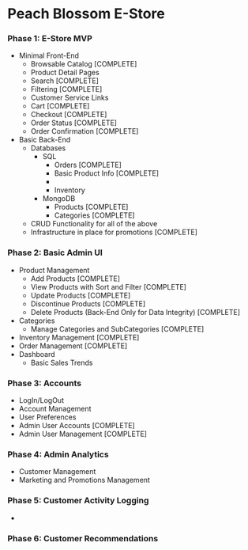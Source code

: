 # Peach Blossom E-Store

### Phase 1: E-Store MVP

-   Minimal Front-End
    -   Browsable Catalog [COMPLETE]
    -   Product Detail Pages
    -   Search [COMPLETE]
    -   Filtering [COMPLETE]
    -   Customer Service Links
    -   Cart [COMPLETE]
    -   Checkout [COMPLETE]
    -   Order Status [COMPLETE]
    -   Order Confirmation [COMPLETE]
-   Basic Back-End
    -   Databases
        -   SQL
            -   Orders [COMPLETE]
            -   Basic Product Info [COMPLETE]
            -
            -   Inventory
        -   MongoDB
            -   Products [COMPLETE]
            -   Categories [COMPLETE]
    -   CRUD Functionality for all of the above
    -   Infrastructure in place for promotions [COMPLETE]

### Phase 2: Basic Admin UI

-   Product Management
    -   Add Products [COMPLETE]
    -   View Products with Sort and Filter [COMPLETE]
    -   Update Products [COMPLETE]
    -   Discontinue Products [COMPLETE]
    -   Delete Products (Back-End Only for Data Integrity) [COMPLETE]
-   Categories
    -   Manage Categories and SubCategories [COMPLETE]
-   Inventory Management [COMPLETE]
-   Order Management [COMPLETE]
-   Dashboard
    -   Basic Sales Trends

### Phase 3: Accounts

-   LogIn/LogOut
-   Account Management
-   User Preferences
-   Admin User Accounts [COMPLETE]
-   Admin User Management [COMPLETE]

### Phase 4: Admin Analytics

-   Customer Management
-   Marketing and Promotions Management

### Phase 5: Customer Activity Logging

-

### Phase 6: Customer Recommendations
